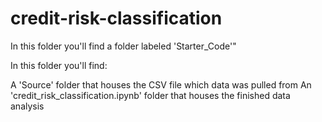 # credit-risk-classification
In this folder you'll find a folder labeled 'Starter_Code'"

In this folder you'll find:

A 'Source' folder that houses the CSV file which data was pulled from An 'credit_risk_classification.ipynb' folder that houses the finished data analysis
